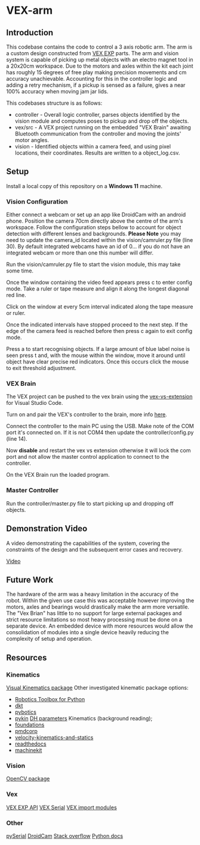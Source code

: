 # VEX-arm

## Introduction

This codebase contains the code to control a 3 axis robotic arm. The arm is a custom design constructed from [VEX EXP](https://www.vexrobotics.com/exp) parts. The arm and vision system is capable of picking up metal objects with an electro magnet tool in a 20x20cm workspace. Due to the motors and axles within the kit each joint has roughly 15 degrees of free play making precision movements and cm accuracy unachievable. Accounting for this in the controller logic and adding a retry mechanism, if a pickup is sensed as a failure, gives a near 100% accuracy when moving jam jar lids.

This codebases structure is as follows:

- controller - Overall logic controller, parses objects identified by the vision module and computes poses to pickup and drop off the objects.
- vex/src - A VEX project running on the embedded "VEX Brain" awaiting Bluetooth communication from the controller and moving the joints' motor angles.
- vision - Identified objects within a camera feed, and using pixel locations, their coordinates. Results are written to a object_log.csv.

## Setup

Install a local copy of this repository on a **Windows 11** machine.

### Vision Configuration

Either connect a webcam or set up an app like DroidCam with an android phone. Position the camera 70cm directly above the centre of the arm's workspace. Follow the configuration steps bellow to account for object detection with different lenses and backgrounds. **Please Note** you may need to update the camera_id located within the vision/camruler.py file (line 30). By default integrated webcams have an id of 0... if you do not have an integrated webcam or more than one this number will differ.

Run the vision/camruler.py file to start the vision module, this may take some time.

Once the window containing the video feed appears press c to enter config mode. Take a ruler or tape measure and align it along the longest diagonal red line.

Click on the window at every 5cm interval indicated along the tape measure or ruler.

Once the indicated intervals have stopped proceed to the next step. If the edge of the camera feed is reached before then press c again to exit config mode.

Press a to start recognising objects. If a large amount of blue label noise is seen press t and, with the mouse within the window, move it around until object have clear precise red indicators. Once this occurs click the mouse to exit threshold adjustment.  

### VEX Brain

The VEX project can be pushed to the vex brain using the [vex-vs-extension](https://github.com/VEX-Robotics/vex-vsc-extension) for Visual Studio Code.

Turn on and pair the VEX's controller to the brain, more info [here](https://kb.vex.com/hc/en-us/articles/4414780904468-Wirelessly-Pairing-an-EXP-Controller-to-an-EXP-Brain).

Connect the controller to the main PC using the USB. Make note of the COM port it's connected on. If it is not COM4 then update the controller/config.py (line 14).

Now **disable** and restart the vex vs extension otherwise it will lock the com port and not allow the master control application to connect to the controller.

On the VEX Brain run the loaded program.

### Master Controller

Run the controller/master.py file to start picking up and dropping off objects.

## Demonstration Video

A video demonstrating the capabilities of the system, covering the constraints of the design and the subsequent error cases and recovery.

[Video]()

## Future Work

The hardware of the arm was a heavy limitation in the accuracy of the robot. Within the given use case this was acceptable however improving the motors, axles and bearings would drastically make the arm more versatile.
The "Vex Brian" has little to no support for large external packages and strict resource limitations so most heavy processing must be done on a separate device. An embedded device with more resources would allow the consolidation of modules into a single device heavily reducing the complexity of setup and operation.

## Resources

### Kinematics

[Visual Kinematics package](https://github.com/dbddqy/visual_kinematics/tree/master)
Other investigated kinematic package options:
- [Robotics Toolbox for Python](https://petercorke.github.io/robotics-toolbox-python/index.html)
- [dkt](https://github.com/jhavl/dkt)
- [pybotics](https://github.com/engnadeau/pybotics)
- [pykin](https://github.com/jdj2261/pykin/tree/main)
[DH parameters](https://forum.robotsinarchitecture.org/index.php?topic=292.0)
Kinematics (background reading);
- [foundations](https://rpal.cs.cornell.edu/foundations/kinematics.pdf)
- [pmdcorp](https://www.pmdcorp.com/resources/type/articles/resources/get/motion-kinematics-article)
- [velocity-kinematics-and-statics](https://modernrobotics.northwestern.edu/nu-gm-book-resource/velocity-kinematics-and-statics/)
- [readthedocs](https://walter.readthedocs.io/en/latest/Kinematics/)
- [machinekit](https://www.machinekit.io/docs/motion/kinematics/)

### Vision

[OpenCV package](https://opencv.org/)

### Vex

[VEX EXP API](https://api.vex.com/exp/home/)
[VEX Serial](https://www.vexforum.com/t/how-can-i-read-the-serial-port-of-my-vex-exp-using-a-usb-cable/122553/3)
[VEX import modules](https://www.vexforum.com/t/how-do-i-download-modules-to-the-brain/123402)

### Other

[pySerial](https://pythonhosted.org/pyserial/shortintro.html)
[DroidCam](https://droidcam.app/)
[Stack overflow](https://stackoverflow.com/questions/25187488/python-strftime-utc-offset-not-working-as-expected-in-windows)
[Python docs](https://docs.python.org/3/c-api/buffer.html)
